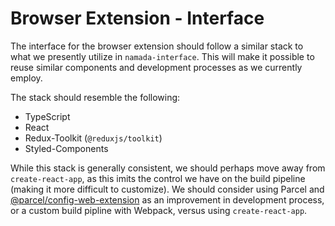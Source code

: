 # Browser Extension - Interface

The interface for the browser extension should follow a similar stack to what we presently utilize in `namada-interface`. This will make it possible
to reuse similar components and development processes as we currently employ.

The stack should resemble the following:

- TypeScript
- React
- Redux-Toolkit (`@reduxjs/toolkit`)
- Styled-Components

While this stack is generally consistent, we should perhaps move away from `create-react-app`, as this imits the control we
have on the build pipeline (making it more difficult to customize). We should consider using Parcel and
[@parcel/config-web-extension](https://parceljs.org/recipes/web-extension/) as an improvement in development process,
or a custom build pipline with Webpack, versus using `create-react-app`.
